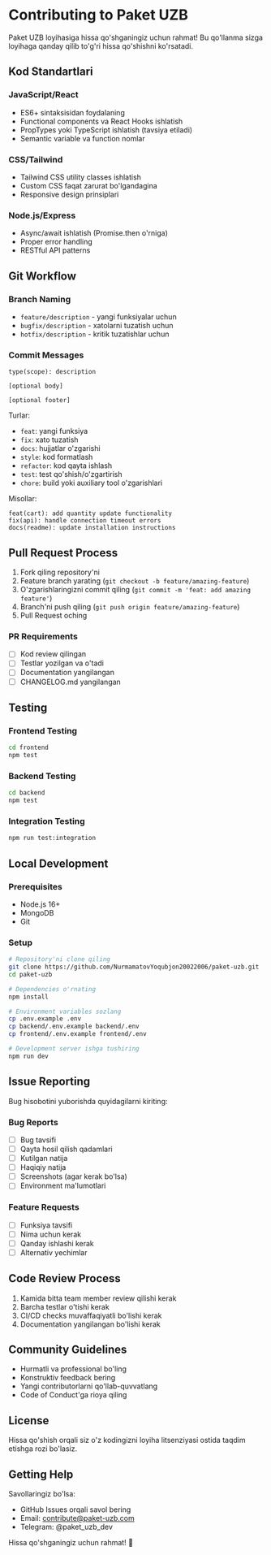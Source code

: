 # Contributing to Paket UZB

Paket UZB loyihasiga hissa qo'shganingiz uchun rahmat! Bu qo'llanma sizga loyihaga qanday qilib to'g'ri hissa qo'shishni ko'rsatadi.

## Kod Standartlari

### JavaScript/React
- ES6+ sintaksisidan foydalaning
- Functional components va React Hooks ishlatish
- PropTypes yoki TypeScript ishlatish (tavsiya etiladi)
- Semantic variable va function nomlar

### CSS/Tailwind
- Tailwind CSS utility classes ishlatish
- Custom CSS faqat zarurat bo'lgandagina
- Responsive design prinsiplari

### Node.js/Express
- Async/await ishlatish (Promise.then o'rniga)
- Proper error handling
- RESTful API patterns

## Git Workflow

### Branch Naming
- `feature/description` - yangi funksiyalar uchun
- `bugfix/description` - xatolarni tuzatish uchun
- `hotfix/description` - kritik tuzatishlar uchun

### Commit Messages
```
type(scope): description

[optional body]

[optional footer]
```

Turlar:
- `feat`: yangi funksiya
- `fix`: xato tuzatish
- `docs`: hujjatlar o'zgarishi
- `style`: kod formatlash
- `refactor`: kod qayta ishlash
- `test`: test qo'shish/o'zgartirish
- `chore`: build yoki auxiliary tool o'zgarishlari

Misollar:
```
feat(cart): add quantity update functionality
fix(api): handle connection timeout errors
docs(readme): update installation instructions
```

## Pull Request Process

1. Fork qiling repository'ni
2. Feature branch yarating (`git checkout -b feature/amazing-feature`)
3. O'zgarishlaringizni commit qiling (`git commit -m 'feat: add amazing feature'`)
4. Branch'ni push qiling (`git push origin feature/amazing-feature`)
5. Pull Request oching

### PR Requirements
- [ ] Kod review qilingan
- [ ] Testlar yozilgan va o'tadi
- [ ] Documentation yangilangan
- [ ] CHANGELOG.md yangilangan

## Testing

### Frontend Testing
```bash
cd frontend
npm test
```

### Backend Testing
```bash
cd backend
npm test
```

### Integration Testing
```bash
npm run test:integration
```

## Local Development

### Prerequisites
- Node.js 16+
- MongoDB
- Git

### Setup
```bash
# Repository'ni clone qiling
git clone https://github.com/NurmamatovYoqubjon20022006/paket-uzb.git
cd paket-uzb

# Dependencies o'rnating
npm install

# Environment variables sozlang
cp .env.example .env
cp backend/.env.example backend/.env
cp frontend/.env.example frontend/.env

# Development server ishga tushiring
npm run dev
```

## Issue Reporting

Bug hisobotini yuborishda quyidagilarni kiriting:

### Bug Reports
- [ ] Bug tavsifi
- [ ] Qayta hosil qilish qadamlari
- [ ] Kutilgan natija
- [ ] Haqiqiy natija
- [ ] Screenshots (agar kerak bo'lsa)
- [ ] Environment ma'lumotlari

### Feature Requests
- [ ] Funksiya tavsifi
- [ ] Nima uchun kerak
- [ ] Qanday ishlashi kerak
- [ ] Alternativ yechimlar

## Code Review Process

1. Kamida bitta team member review qilishi kerak
2. Barcha testlar o'tishi kerak
3. CI/CD checks muvaffaqiyatli bo'lishi kerak
4. Documentation yangilangan bo'lishi kerak

## Community Guidelines

- Hurmatli va professional bo'ling
- Konstruktiv feedback bering
- Yangi contributorlarni qo'llab-quvvatlang
- Code of Conduct'ga rioya qiling

## License

Hissa qo'shish orqali siz o'z kodingizni loyiha litsenziyasi ostida taqdim etishga rozi bo'lasiz.

## Getting Help

Savollaringiz bo'lsa:

- GitHub Issues orqali savol bering
- Email: contribute@paket-uzb.com
- Telegram: @paket_uzb_dev

Hissa qo'shganingiz uchun rahmat! 🚀
